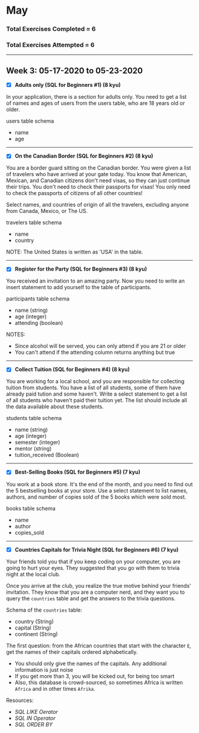 # May
### Total Exercises Completed = 6

### Total Exercises Attempted = 6

-----------
## Week 3: 05-17-2020 to 05-23-2020


- [x] **Adults only (SQL for Beginners #1) (8 kyu)**

In your application, there is a section for adults only. You need to get a list of names and ages of users from the users table, who are 18 years old or older.

users table schema

* name
* age

-----------
- [x] **On the Canadian Border (SQL for Beginners #2) (8 kyu)**

You are a border guard sitting on the Canadian border. You were given a list of travelers who have arrived at your gate today. You know that American, Mexican, and Canadian citizens don't need visas, so they can just continue their trips. You don't need to check their passports for visas! You only need to check the passports of citizens of all other countries!

Select names, and countries of origin of all the travelers, excluding anyone from Canada, Mexico, or The US.

travelers table schema

* name
* country

NOTE: The United States is written as 'USA' in the table.

---------------
- [x] **Register for the Party (SQL for Beginners #3) (8 kyu)**

You received an invitation to an amazing party. Now you need to write an insert statement to add yourself to the table of participants.

participants table schema

* name (string)
* age (integer)
* attending (boolean)

NOTES:

* Since alcohol will be served, you can only attend if you are 21 or older
* You can't attend if the attending column returns anything but true

---------------
- [x] **Collect Tuition (SQL for Beginners #4) (8 kyu)**

You are working for a local school, and you are responsible for collecting tuition from students. You have a list of all students, some of them have already paid tution and some haven't. Write a select statement to get a list of all students who haven't paid their tuition yet. The list should include all the data available about these students.

students table schema

* name (string)
* age (integer)
* semester (integer)
* mentor (string)
* tuition_received (Boolean)

------------------
- [x] **Best-Selling Books (SQL for Beginners #5) (7 kyu)**

You work at a book store. It's the end of the month, and you need to find out the 5 bestselling books at your store. Use a select statement to list names, authors, and number of copies sold of the 5 books which were sold most.

books table schema

* name
* author
* copies_sold

------------
-[x] **Countries Capitals for Trivia Night (SQL for Beginners #6) (7 kyu)**

Your friends told you that if you keep coding on your computer, you are going to hurt your eyes. They suggested that you go with them to trivia night at the local club.

Once you arrive at the club, you realize the true motive behind your friends' invitation. They know that you are a computer nerd, and they want you to query the `countries` table and get the answers to the trivia questions.

Schema of the `countries` table:

* country (String)
* capital (String)
* continent (String)

The first question: from the African countries that start with the character `E`, get the names of their capitals ordered alphabetically.

* You should only give the names of the capitals. Any additional information is just noise
* If you get more than 3, you will be kicked out, for being too smart
* Also, this database is crowd-sourced, so sometimes Africa is written `Africa` and in other times `Afrika`.

Resources:

* _SQL LIKE Oerator_
* _SQL IN Operator_
* _SQL ORDER BY_
